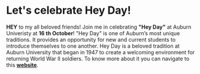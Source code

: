 # Let's celebrate Hey Day!
**HEY** to my all beloved friends!
Join me in celebrating **"Hey Day"** at Auburn Univeristy at **16 th October**! "Hey Day" is one of Auburn’s most unique traditions. It provides an opportunity for new and current students to introduce themselves to one another. Hey Day is a beloved tradition at Auburn University that began in 1947 to create a welcoming environment for returning World War II soldiers. To know more about it you can navigate to this **[website](https://sga.auburn.edu/hey-day/)**.

